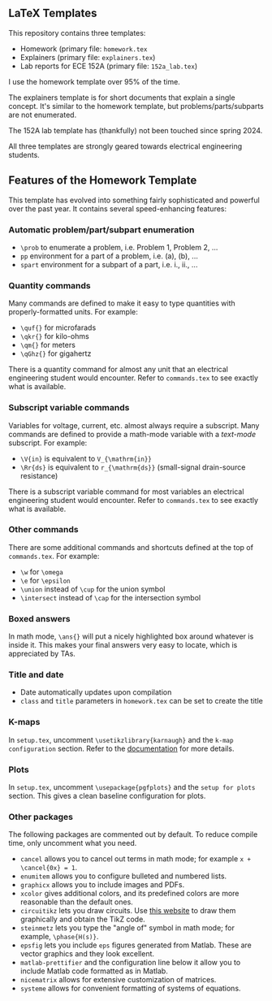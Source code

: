 ## LaTeX Templates
This repository contains three templates:
- Homework (primary file: `homework.tex`
- Explainers (primary file: `explainers.tex`)
- Lab reports for ECE 152A (primary file: `152a_lab.tex`)

I use the homework template over 95% of the time.

The explainers template is for short documents that explain a single concept. It's similar to the homework template, but problems/parts/subparts are not enumerated.

The 152A lab template has (thankfully) not been touched since spring 2024.

All three templates are strongly geared towards electrical engineering students.
## Features of the Homework Template
This template has evolved into something fairly sophisticated and powerful over the past year. It contains several speed-enhancing features:
### Automatic problem/part/subpart enumeration
- `\prob` to enumerate a problem, i.e. Problem 1, Problem 2, ...
- `pp` environment for a part of a problem, i.e. (a), (b), ...
- `spart` environment for a subpart of a part, i.e. i., ii., ...
### Quantity commands
Many commands are defined to make it easy to type quantities with properly-formatted units. For example:
- `\quf{}` for microfarads
- `\qkr{}` for kilo-ohms
- `\qm{}` for meters
- `\qGhz{}` for gigahertz

There is a quantity command for almost any unit that an electrical engineering student would encounter. Refer to `commands.tex` to see exactly what is available.
### Subscript variable commands
Variables for voltage, current, etc. almost always require a subscript. Many commands are defined to provide a math-mode variable with a *text-mode* subscript. For example:
- `\V{in}` is equivalent to `V_{\mathrm{in}}`
- `\Rr{ds}` is equivalent to `r_{\mathrm{ds}}` (small-signal drain-source resistance)

There is a subscript variable command for most variables an electrical engineering student would encounter. Refer to `commands.tex` to see exactly what is available.
### Other commands
There are some additional commands and shortcuts defined at the top of `commands.tex`. For example:
- `\w` for `\omega`
- `\e` for `\epsilon`
- `\union` instead of `\cup` for the union symbol
- `\intersect` instead of `\cap` for the intersection symbol
### Boxed answers
In math mode, `\ans{}` will put a nicely highlighted box around whatever is inside it. This makes your final answers very easy to locate, which is appreciated by TAs.
### Title and date
- Date automatically updates upon compilation
- `class` and `title` parameters in `homework.tex` can be set to create the title
### K-maps
In `setup.tex`, uncomment `\usetikzlibrary{karnaugh}` and the `k-map configuration` section. Refer to the [documentation](https://ctan.org/pkg/tikz-karnaugh?lang=en) for more details.
### Plots
In `setup.tex`, uncomment `\usepackage{pgfplots}` and the `setup for plots` section. This gives a clean baseline configuration for plots.
### Other packages
The following packages are commented out by default. To reduce compile time, only uncomment what you need.
- `cancel` allows you to cancel out terms in math mode; for example `x + \cancel{0x} = 1`.
- `enumitem` allows you to configure bulleted and numbered lists.
- `graphicx` allows you to include images and PDFs.
- `xcolor` gives additional colors, and its predefined colors are more reasonable than the default ones.
- `circuitikz` lets you draw circuits. Use [this website](https://circuit2tikz.tf.fau.de/designer/) to draw them graphically and obtain the TikZ code.
- `steinmetz` lets you type the "angle of" symbol in math mode; for example, `\phase{H(s)}`.
- `epsfig` lets you include `eps` figures generated from Matlab. These are vector graphics and they look excellent.
- `matlab-prettifier` and the configuration line below it allow you to include Matlab code formatted as in Matlab.
- `nicematrix` allows for extensive customization of matrices.
- `systeme` allows for convenient formatting of systems of equations.
